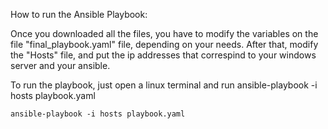 How to run the Ansible Playbook:

Once you downloaded all the files, you have to modify the variables on the file "final_playbook.yaml" file, depending on your needs.
After that, modify the "Hosts" file, and put the ip addresses that correspind to your windows server and your ansible.

To run the playbook, just open a linux terminal and run ansible-playbook -i hosts playbook.yaml

`ansible-playbook -i hosts playbook.yaml`
